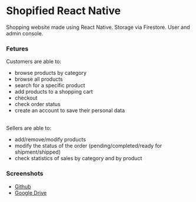 # Shopified React Native
Shopping website made using React Native. Storage via Firestore. User and admin console.

### Fetures

Customers are able to:
- browse products by category
- browse all products 
- search for a specific product
- add products to a shopping cart
- checkout
- check order status
- create an account to save their personal data

<br/>
Sellers are able to:

- add/remove/modify products
- modify the status of the order (pending/completed/ready for shipment/shipped)
-	check statistics of sales by category and by product

### Screenshots
- [Github](https://github.com/Lambz/Shopified-React/tree/main/screenshots)
- [Google Drive](https://drive.google.com/drive/folders/1LJK0LpGSsexYzK5JeUBn_YHqDfsmXMu_?usp=sharing)
